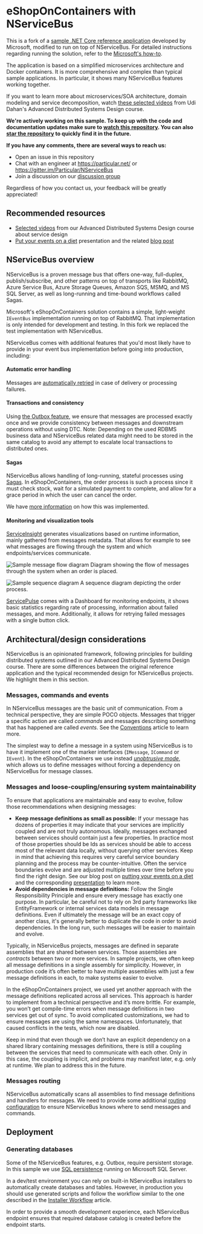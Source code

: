  # eShopOnContainers with NServiceBus

This is a fork of a [sample .NET Core reference application](https://github.com/dotnet-architecture/eShopOnContainers) developed by Microsoft, modified to run on top of NServiceBus. For detailed instructions regarding running the solution, refer to the [Microsoft's how-to](https://github.com/dotnet-architecture/eShopOnContainers/wiki/02.-Setting-eShopOnContainers-in-a-Visual-Studio-2017-environment).

The application is based on a simplified microservices architecture and Docker containers. It is more comprehensive and complex than typical sample applications. In particular, it shows many NServiceBus features working together.

If you want to learn more about microservices/SOA architecture, domain modeling and service decomposition, watch [these selected videos](http://go.particular.net/ADSD-eShopOnContainers) from Udi Dahan's Advanced Distributed Systems Design course. 

**We're actively working on this sample. To keep up with the code and documentation updates make sure to [watch this repository](https://help.github.com/articles/watching-repositories/). You can also [star the repository](https://help.github.com/articles/about-stars/) to quickly find it in the future.**

**If you have any comments, there are several ways to reach us:**

- Open an issue in this repository
- Chat with an engineer at https://particular.net/ or https://gitter.im/Particular/NServiceBus
- Join a discussion on our [discussion group](https://discuss.particular.net/)

Regardless of how you contact us, your feedback will be greatly appreciated!


## Recommended resources

- [Selected videos](http://go.particular.net/ADSD-eShopOnContainers) from our Advanced Distributed Systems Design course about service design
- [Put your events on a diet](https://skillsmatter.com/skillscasts/2990-events-diet) presentation and the related [blog post](https://particular.net/blog/putting-your-events-on-a-diet)


## NServiceBus overview

NServiceBus is a proven message bus that offers one-way, full-duplex, publish/subscribe, and other patterns on top of transports like RabbitMQ, Azure Service Bus, Azure Storage Queues, Amazon SQS, MSMQ, and MS SQL Server, as well as long-running and time-bound workflows called Sagas.

Microsoft's eShopOnContainers solution contains a simple, light-weight `IEventBus` implementation running on top of RabbitMQ. That implementation is only intended for development and testing. In this fork we replaced the test implementation with NServiceBus. 

NServiceBus comes with additional features that you'd most likely have to provide in your event bus implementation before going into production, including:

#### Automatic error handling

Messages are [automatically retried](https://docs.particular.net/nservicebus/recoverability/) in case of delivery or processing failures.

#### Transactions and consistency

Using [the Outbox feature](https://docs.particular.net/nservicebus/outbox/), we ensure that messages are processed exactly once and we provide consistency between messages and downstream operations without using DTC. Note: Depending on the used RDBMS business data and NServiceBus related data might need to be stored in the same catalog to avoid any attempt to escalate local transactions to distributed ones.

#### Sagas

NServiceBus allows handling of long-running, stateful processes using [Sagas](https://docs.particular.net/nservicebus/sagas/). In eShopOnContainers, the order process is such a process since it must check stock, wait for a simulated payment to complete, and allow for a grace period in which the user can cancel the order.

We have [more information](/readme/graceperiod.md) on how this was implemented.

#### Monitoring and visualization tools

[ServiceInsight](https://docs.particular.net/serviceinsight/) generates visualizations based on runtime information, mainly gathered from messages metadata. That allows for example to see what messages are flowing through the system and which endpoints/services communicate.

![Sample message flow diagram](sample-message-flow.png)
Diagram showing the flow of messages through the system when an order is placed.

![Sample sequence diagram](sample-sequence-diagram.png)
A sequence diagram depicting the order process.

[ServicePulse](https://docs.particular.net/servicepulse/) comes with a Dashboard for monitoring endpoints, it shows basic statistics regarding rate of processing, information about failed messages, and more. Additionally, it allows for retrying failed messages with a single button click.


## Architectural/design considerations

NServiceBus is an opinionated framework, following principles for building distributed systems outlined in our Advanced Distributed Systems Design course. There are some differences between the original reference application and the typical recommended design for NServiceBus projects. We highlight them in this section.


### Messages, commands and events

In NServiceBus messages are the basic unit of communication. From a technical perspective, they are simple POCO objects. Messages that trigger a specific action are called _commands_ and messages describing something that has happened are called _events_. See the [Conventions](https://docs.particular.net/nservicebus/messaging/conventions) article to learn more.

The simplest way to define a message in a system using NServiceBus is to have it implement one of the marker interfaces (`IMessage`, `ICommand` or `IEvent`). In the eShopOnContainers we use instead [_unobtrusive mode_](https://docs.particular.net/nservicebus/messaging/unobtrusive-mode), which allows us to define messages without forcing a dependency on NServiceBus for message classes.


### Messages and loose-coupling/ensuring system maintainability

To ensure that applications are maintainable and easy to evolve, follow those recommendations when designing messages:

- **Keep message definitions as small as possible:** If your message has dozens of properties it may indicate that your services are implicitly coupled and are not truly autonomous. Ideally, messages exchanged between services should contain just a few properties. In practice most of those properties should be Ids as services should be able to access most of the relevant data locally, without querying other services. Keep in mind that achieving this requires very careful service boundary planning and the process may be counter-intuitive. Often the service boundaries evolve and are adjusted multiple times over time before you find the right design. See our blog post on [putting your events on a diet](https://particular.net/blog/putting-your-events-on-a-diet) and the corresponding [presentation](https://skillsmatter.com/skillscasts/2990-events-diet) to learn more.
- **Avoid dependencies in message definitions:** Follow the Single Responsibility Principle and ensure every message has exactly one purpose. In particular, be careful not to rely on 3rd party frameworks like EntityFramework or internal services data models in message definitions. Even if ultimately the message will be an exact copy of another class, it's generally better to duplicate the code in order to avoid dependencies. In the long run, such messages will be easier to maintain and evolve.

Typically, in NServiceBus projects, messages are defined in separate assemblies that are shared between services. Those assemblies are _contracts_ between two or more services. In sample projects, we often keep all message definitions in a single assembly for simplicity. However, in production code it’s often better to have multiple assemblies with just a few message definitions in each, to make systems easier to evolve.

In the eShopOnContainers project, we used yet another approach with the message definitions replicated across all services. This approach is harder to implement from a technical perspective and it’s more brittle. For example, you won’t get compile-time errors when message definitions in two services get out of sync. To avoid complicated customizations, we had to ensure messages are using the same namespaces. Unfortunately, that caused conflicts in the tests, which now are disabled.

Keep in mind that even though we don’t have an explicit dependency on a shared library containing messages definitions, there is still a coupling between the services that need to communicate with each other. Only in this case, the coupling is implicit, and problems may manifest later, e.g. only at runtime. We plan to address this in the future.

### Messages routing

NServiceBus automatically scans all assemblies to find message definitions and handlers for messages. We need to provide some additional [routing configuration](https://docs.particular.net/nservicebus/messaging/routing) to ensure NServiceBus knows where to send messages and commands.


## Deployment

### Generating databases

Some of the NServiceBus features, e.g. Outbox, require persistent storage. In this sample we use [SQL persistence](https://docs.particular.net/persistence/sql/) running on Microsoft SQL Server.

In a dev/test environment you can rely on built-in NServiceBus installers to automatically create databases and tables. However, in production you should use generated scripts and follow the workflow similar to the one described in the [Installer Workflow](https://docs.particular.net/persistence/sql/installer-workflow) article.

In order to provide a smooth development experience, each NServiceBus endpoint ensures that required database catalog is created before the endpoint starts.

